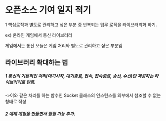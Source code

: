 <h1>오픈소스 기여 일지 적기</h1>

1 핵심로직과 별도로 관리하고 싶은 부분 중 반복되는 업무 로직을 라이브러리화 하기.

ex) 온라인 게임에서 통신 라이브러리

게임에서는 통신 모듈은 게임 처리와 별도로 관리하고 싶은 부분임 

<h2>라이브러리 확대하는 법</h2>

<h5>1 통신의 기본적인 처리(대기시작, 대기종료, 접속, 접속종료, 송신, 수신)만 제공하는 라이브러리로 만듬.</h5>

->이와 같은 처리를 하는 함수인 Socket 클래스의 인스턴스를 외부에서 참조할 수 없는 형태로 작성

<h5>2 예제 게임을 만들면서 점점 기능 추가.</h5>

